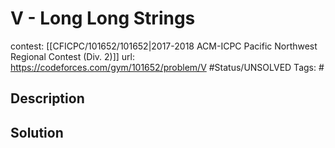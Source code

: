 # V - Long Long Strings

contest: [[CFICPC/101652/101652|2017-2018 ACM-ICPC Pacific Northwest Regional Contest (Div. 2)]]
url: https://codeforces.com/gym/101652/problem/V
#Status/UNSOLVED
Tags: #

## Description

## Solution

